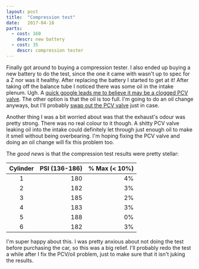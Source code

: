 ```yaml
---
layout: post
title:  "Compression test"
date:   2017-04-18
parts:
  - cost: 160
    descr: new battery
  - cost: 35
    descr: compression tester
---
```


Finally got around to buying a compression tester. I also ended up buying a new
battery to do the test, since the one it came with wasn't up to spec for a Z
nor was it healthy. After replacing the battery I started to get at it! After
taking off the balance tube I noticed there was some oil in the intake plenum.
Ugh. A [quick google leads me to believe it may be a clogged PCV
valve](http://forums.nicoclub.com/found-oil-in-the-intake-plenum-any-ideas-t395206.html).
The other option is that the oil is too full. I'm going to do an oil change
anyways, but I'll probably [swap out the PCV valve](https://github.com/tixxit/300zx/issues/8)
just in case.

Another thing I was a bit worried about was that the exhaust's odour was pretty
strong. There was no real colour to it though. A shitty PCV valve leaking oil
into the intake could definitely let through just enough oil to make it smell
without being overbearing. I'm hoping fixing the PCV valve and doing an oil
change will fix this problem too.

The *good news* is that the compression test results were pretty stellar:

| Cylinder | PSI (136-186)| % Max (< 10%) |
|:--------:|-------------:|--------------:|
|     1    |          180 |            4% |
|     2    |          182 |            3% |
|     3    |          185 |            2% |
|     4    |          183 |            3% |
|     5    |          188 |            0% |
|     6    |          182 |            3% |

I'm super happy about this. I was pretty anxious about not doing the test
before purchasing the car, so this was a big relief. I'll probably redo the
test a while after I fix the PCV/oil problem, just to make sure that it isn't
juking the results.
